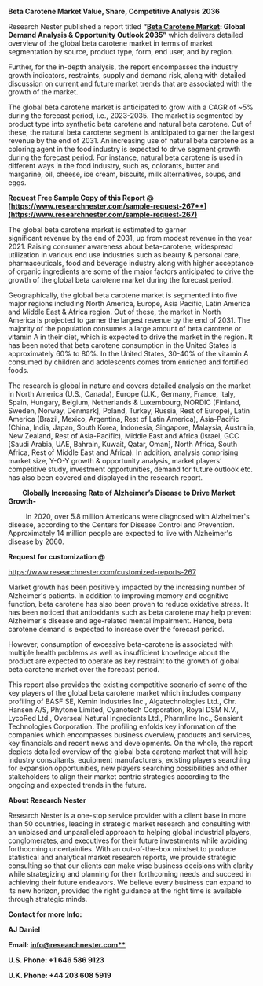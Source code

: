 ﻿**Beta Carotene Market Value, Share, Competitive Analysis 2036**

Research Nester published a report titled **“[Beta Carotene Market](https://www.researchnester.com/reports/beta-carotene-market/267): Global Demand Analysis & Opportunity Outlook 2035”** which delivers detailed overview of the global beta carotene market in terms of market segmentation by source, product type, form, end user, and by region.

Further, for the in-depth analysis, the report encompasses the industry growth indicators, restraints, supply and demand risk, along with detailed discussion on current and future market trends that are associated with the growth of the market.

The global beta carotene market is anticipated to grow with a CAGR of ~5% during the forecast period, i.e., 2023-2035. The market is segmented by product type into synthetic beta carotene and natural beta carotene. Out of these, the natural beta carotene segment is anticipated to garner the largest revenue by the end of 2031. An increasing use of natural beta carotene as a coloring agent in the food industry is expected to drive segment growth during the forecast period. For instance, natural beta carotene is used in different ways in the food industry, such as, colorants, butter and margarine, oil, cheese, ice cream, biscuits, milk alternatives, soups, and eggs. 

**Request Free Sample Copy of this Report @ [https://www.researchnester.com/sample-request-267**](https://www.researchnester.com/sample-request-267)**

The global beta carotene market is estimated to garner significant revenue by the end of 2031, up from modest revenue in the year 2021. Raising consumer awareness about beta-carotene, widespread utilization in various end use industries such as beauty & personal care, pharmaceuticals, food and beverage industry along with higher acceptance of organic ingredients are some of the major factors anticipated to drive the growth of the global beta carotene market during the forecast period.

Geographically, the global beta carotene market is segmented into five major regions including North America, Europe, Asia Pacific, Latin America and Middle East & Africa region. Out of these, the market in North America is projected to garner the largest revenue by the end of 2031. The majority of the population consumes a large amount of beta carotene or vitamin A in their diet, which is expected to drive the market in the region. It has been noted that beta carotene consumption in the United States is approximately 60% to 80%. In the United States, 30-40% of the vitamin A consumed by children and adolescents comes from enriched and fortified foods. 

The research is global in nature and covers detailed analysis on the market in North America (U.S., Canada), Europe (U.K., Germany, France, Italy, Spain, Hungary, Belgium, Netherlands & Luxembourg, NORDIC [Finland, Sweden, Norway, Denmark], Poland, Turkey, Russia, Rest of Europe), Latin America (Brazil, Mexico, Argentina, Rest of Latin America), Asia-Pacific (China, India, Japan, South Korea, Indonesia, Singapore, Malaysia, Australia, New Zealand, Rest of Asia-Pacific), Middle East and Africa (Israel, GCC [Saudi Arabia, UAE, Bahrain, Kuwait, Qatar, Oman], North Africa, South Africa, Rest of Middle East and Africa). In addition, analysis comprising market size, Y-O-Y growth & opportunity analysis, market players’ competitive study, investment opportunities, demand for future outlook etc. has also been covered and displayed in the research report.

`    `**Globally Increasing Rate of Alzheimer’s Disease to Drive Market Growth-** 

`     `In 2020, over 5.8 million Americans were diagnosed with Alzheimer's disease, according to the Centers for Disease Control and Prevention. Approximately 14 million people are expected to live with Alzheimer's disease by 2060.

**Request for customization @** 

<https://www.researchnester.com/customized-reports-267>

Market growth has been positively impacted by the increasing number of Alzheimer's patients. In addition to improving memory and cognitive function, beta carotene has also been proven to reduce oxidative stress. It has been noticed that antioxidants such as beta carotene may help prevent Alzheimer's disease and age-related mental impairment. Hence, beta carotene demand is expected to increase over the forecast period. 

However, consumption of excessive beta-carotene is associated with multiple health problems as well as insufficient knowledge about the product are expected to operate as key restraint to the growth of global beta carotene market over the forecast period.

This report also provides the existing competitive scenario of some of the key players of the global beta carotene market which includes company profiling of BASF SE, Kemin Industries Inc., Algatechnologies Ltd., Chr. Hansen A/S, Phytone Limited, Cyanotech Corporation, Royal DSM N.V., LycoRed Ltd., Overseal Natural Ingredients Ltd., Pharmline Inc., Sensient Technologies Corporation. The profiling enfolds key information of the companies which encompasses business overview, products and services, key financials and recent news and developments. On the whole, the report depicts detailed overview of the global beta carotene market that will help industry consultants, equipment manufacturers, existing players searching for expansion opportunities, new players searching possibilities and other stakeholders to align their market centric strategies according to the ongoing and expected trends in the future.      

**About Research Nester**

Research Nester is a one-stop service provider with a client base in more than 50 countries, leading in strategic market research and consulting with an unbiased and unparalleled approach to helping global industrial players, conglomerates, and executives for their future investments while avoiding forthcoming uncertainties. With an out-of-the-box mindset to produce statistical and analytical market research reports, we provide strategic consulting so that our clients can make wise business decisions with clarity while strategizing and planning for their forthcoming needs and succeed in achieving their future endeavors. We believe every business can expand to its new horizon, provided the right guidance at the right time is available through strategic minds.

**Contact for more Info:**

**AJ Daniel**

**Email: [info@researchnester.com**](mailto:info@researchnester.com)**

**U.S. Phone: +1 646 586 9123** 

**U.K. Phone: +44 203 608 5919**
